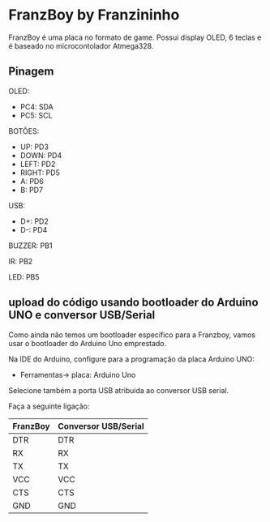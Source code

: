 # FranzBoy by Franzininho

FranzBoy é uma placa no formato de game. Possui display OLED, 6 teclas e é baseado no microcontolador Atmega328.


## Pinagem

OLED:
- PC4: SDA
- PC5: SCL
 
BOTÕES:
- UP:	PD3
- DOWN: PD4
- LEFT: PD2
- RIGHT: PD5
- A: PD6
- B: PD7

USB:
- D+: PD2
- D-: PD4

BUZZER: PB1

IR: PB2
 
LED: PB5



## upload do código usando bootloader do Arduino UNO e conversor USB/Serial

Como ainda não temos um bootloader específico para a Franzboy, vamos usar o bootloader do Arduino Uno emprestado.

Na IDE do Arduino, configure para a programação da placa Arduino UNO:
- Ferramentas-> placa: Arduino Uno

Selecione também a porta USB atribuida ao conversor USB serial.

Faça a seguinte ligação:

|  FranzBoy | Conversor USB/Serial  |
| ------------ | ------------ |
|  DTR | DTR  |
|  RX | RX  |
|  TX | TX  |
|  VCC | VCC  |
|  CTS |  CTS |
|  GND |  GND |